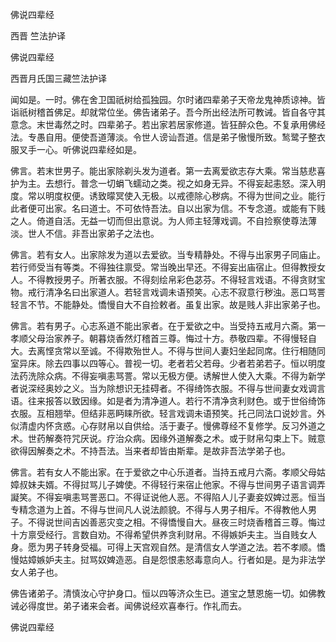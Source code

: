   佛说四辈经  

西晋 竺法护译  

佛说四辈经  

西晋月氏国三藏竺法护译  

闻如是。一时。佛在舍卫国祇树给孤独园。尔时诸四辈弟子天帝龙鬼神质谅神。皆诣祇树稽首佛足。却就常位坐。佛告诸弟子。吾今所出经法所可教诫。皆自各守其意念。末世毒然之时。四辈弟子。若出家若居家修道。皆狂醉众色。不复承用佛经法。专愚自用。便使吾道薄淡。令世人谤讪吾道。信是弟子慠慢所致。鹙鹭子整衣服叉手一心。听佛说四辈经如是。  

佛言。若末世男子。能出家除剃头发为道者。第一去离爱欲志存大乘。常当慈悲喜护为主。去想行。普念一切蜎飞蠕动之类。视之如身无异。不得妄起恚怒。深入明度。常以明度权便。诱致曚冥使入无极。以戒德除心秽病。不得为世间之业。能行此者便可出家。名曰道士。不可依恃吾法。自以出家为信。不专念道。或能有下贱之人。倚道自活。无益一切而但出意说。为人师主轻薄戏调。不自捡察使尊法薄淡。世人不信。非吾出家弟子之法也。  

佛言。若有女人。出家除发为道以去爱欲。当专精静处。不得与出家男子同庙止。若行师受当有等类。不得独往禀受。常当晚出早还。不得妄出庙宿止。但得教授女人。不得教授男子。所著衣服。不得刻绘帛彩色苾芬。不得轻言戏语。不得贪财宝物。戒行清净名曰出家道人。若轻言戏调未语预笑。心志不寂意行秽浊。恶口骂詈轻言不节。不能静处。憍慢自大不自捡敕者。虽复出家。故是贱人非出家弟子也。  

佛言。若有男子。心志系道不能出家者。在于爱欲之中。当受持五戒月六斋。第一孝顺父母治家养子。朝暮烧香然灯稽首三尊。悔过十方。恭敬四辈。不得慢轻自大。去离悭贪常以至诚。不得欺殆世人。不得与世间人妻妇坐起同席。住行相随同室异床。除去四事以四等心。普视一切。老者若父若母。少者若弟若子。恒以明度法药洗除众病。不得妄嗔恚骂詈。常以无极方便。诱解世人使入大乘。不得为新学者说深经奥妙之义。当为除想识无挂碍者。不得绮饰衣服。不得与世间妻女戏调言语。往来报答以致因缘。如是者为清净道人。若行不清净贪利财色。或于世俗绮饰衣服。互相翘举。但结非恶眄睐所欲。轻言戏调未语预笑。托己同法口说妙言。外似清虚内怀贪惑。心存财帛以自供给。活于妻子。慢佛尊经不复修学。反习外道之术。世药解奏符咒厌说。疗治众病。因缘外道解奏之术。或于财帛勾束上下。贼意欲得因解奏之术。不持吾法。当来者却皆由斯辈。是故非吾法学弟子也。  

佛言。若有女人不能出家。在于爱欲之中心乐道者。当持五戒月六斋。孝顺父母姑嫜叔妹夫婿。不得挝骂儿子婢使。不得轻行来宿止他家。不得与世间男子语言调弄譺笑。不得妄嗔恚骂詈恶口。不得证说他人恶。不得陷人儿子妻妾奴婢过恶。恒当专精念道为上首。不得与世间凡人说法颜貌。不得与人男子相斥。不得教他人男子。不得说世间吉凶善恶灾变之相。不得憍慢自大。昼夜三时烧香稽首三尊。悔过十方禀受经行。言数自劝。不得希望供养贪利财帛。不得嫉妒夫主。当自贱女人身。愿为男子转身受福。可得上天宫观自然。是清信女人学道之法。若不孝顺。憍慢姑嫜嫉妒夫主。挝骂奴婢造恶。自是怨恨恚怒毒意向人。行者如是。是为非法学女人弟子也。  

佛告诸弟子。清慎汝心守护身口。恒以四等济众生已。道宝之慧恩施一切。如佛教诫必得度世。弟子诸来会者。闻佛说经欢喜奉行。作礼而去。  

佛说四辈经  
